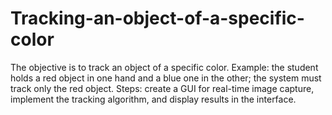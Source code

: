 # Tracking-an-object-of-a-specific-color
The objective is to track an object of a specific color. Example: the student holds a red object in one hand and a blue one in the other; the system must track only the red object. Steps: create a GUI for real-time image capture, implement the tracking algorithm, and display results in the interface.
